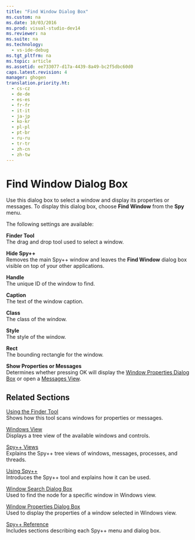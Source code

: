 ```yaml
---
title: "Find Window Dialog Box"
ms.custom: na
ms.date: 10/03/2016
ms.prod: visual-studio-dev14
ms.reviewer: na
ms.suite: na
ms.technology: 
  - vs-ide-debug
ms.tgt_pltfrm: na
ms.topic: article
ms.assetid: ee733077-d17a-4439-8a49-bc2f5dbc60d0
caps.latest.revision: 4
manager: ghogen
translation.priority.ht: 
  - cs-cz
  - de-de
  - es-es
  - fr-fr
  - it-it
  - ja-jp
  - ko-kr
  - pl-pl
  - pt-br
  - ru-ru
  - tr-tr
  - zh-cn
  - zh-tw
---
```

# Find Window Dialog Box
Use this dialog box to select a window and display its properties or messages. To display this dialog box, choose **Find Window** from the **Spy** menu.  
  
 The following settings are available:  
  
 **Finder Tool**  
 The drag and drop tool used to select a window.  
  
 **Hide Spy++**  
 Removes the main Spy++ window and leaves the **Find Window** dialog box visible on top of your other applications.  
  
 **Handle**  
 The unique ID of the window to find.  
  
 **Caption**  
 The text of the window caption.  
  
 **Class**  
 The class of the window.  
  
 **Style**  
 The style of the window.  
  
 **Rect**  
 The bounding rectangle for the window.  
  
 **Show Properties or Messages**  
 Determines whether pressing OK will display the [Window Properties Dialog Box](../VS_debugger/Window-Properties-Dialog-Box.md) or open a [Messages View](../VS_debugger/Messages-View.md).  
  
## Related Sections  
 [Using the Finder Tool](../VS_debugger/How-to--Use-the-Finder-Tool.md)  
 Shows how this tool scans windows for properties or messages.  
  
 [Windows View](../VS_debugger/Windows-View.md)  
 Displays a tree view of the available windows and controls.  
  
 [Spy++ Views](../VS_debugger/Spy---Views.md)  
 Explains the Spy++ tree views of windows, messages, processes, and threads.  
  
 [Using Spy++](../VS_debugger/Using-Spy--.md)  
 Introduces the Spy++ tool and explains how it can be used.  
  
 [Window Search Dialog Box](../VS_debugger/Window-Search-Dialog-Box.md)  
 Used to find the node for a specific window in Windows view.  
  
 [Window Properties Dialog Box](../VS_debugger/Window-Properties-Dialog-Box.md)  
 Used to display the properties of a window selected in Windows view.  
  
 [Spy++ Reference](../VS_debugger/Spy---Reference.md)  
 Includes sections describing each Spy++ menu and dialog box.